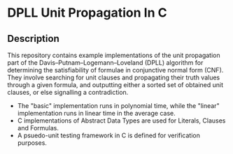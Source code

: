 # DPLL Unit Propagation In C

## Description
  This repository contains example implementations of the unit propagation part of the Davis–Putnam–Logemann–Loveland (DPLL) algorithm for determining the satisfiability of formulae in conjunctive normal form (CNF). They involve searching for unit clauses and propagating their truth values through a given formula, and outputting either a sorted set of obtained unit clauses, or else signalling a contradiction. 
  
  - The "basic" implementation runs in polynomial time, while the "linear" implementation runs in linear time in the average case. 
  - C implementations of Abstract Data Types are used for Literals, Clauses and Formulas. 
  - A psuedo-unit testing framework in C is defined for verification purposes.


 
 


